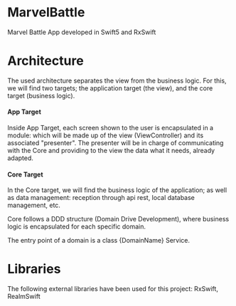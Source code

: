 # MarvelBattle
Marvel Battle App developed in Swift5 and RxSwift

# Architecture

The used architecture separates the view from the business logic. For this, we will find two targets; the application target (the view), and the core target (business logic).

#### App Target

Inside App Target, each screen shown to the user is encapsulated in a module: which will be made up of the view (ViewController) and its associated "presenter". The presenter will be in charge of communicating with the Core and providing to the view the data what it needs, already adapted.

#### Core Target

In the Core target, we will find the business logic of the application; as well as data management: reception through api rest, local database management, etc.

Core follows a DDD structure (Domain Drive Development), where business logic is encapsulated for each specific domain.

The entry point of a domain is a class {DomainName} Service.

# Libraries

The following external libraries have been used for this project: RxSwift, RealmSwift
